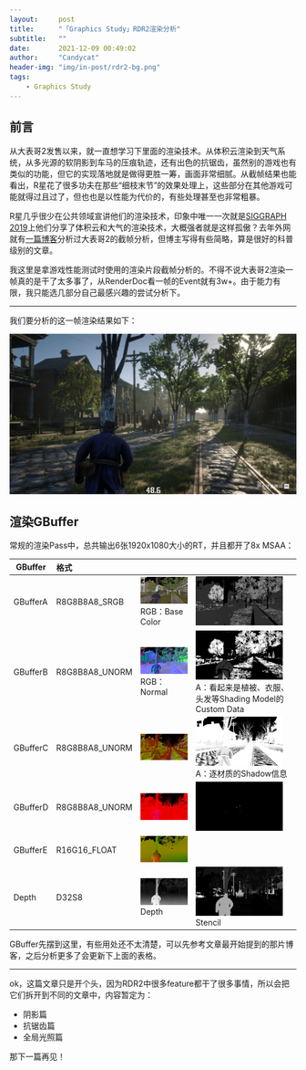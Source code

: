 ```yaml
---
layout:     post
title:      "「Graphics Study」RDR2渲染分析"
subtitle:   ""
date:       2021-12-09 00:49:02
author:     "Candycat"
header-img: "img/in-post/rdr2-bg.png"
tags:
    - Graphics Study
---
```


## 前言

从大表哥2发售以来，就一直想学习下里面的渲染技术。从体积云渲染到天气系统，从多光源的软阴影到车马的压痕轨迹，还有出色的抗锯齿，虽然别的游戏也有类似的功能，但它的实现落地就是做得更胜一筹，画面非常细腻。从截帧结果也能看出，R星花了很多功夫在那些“细枝末节”的效果处理上，这些部分在其他游戏可能就得过且过了，但也也是以性能为代价的，有些处理甚至也非常粗暴。

R星几乎很少在公共领域宣讲他们的渲染技术，印象中唯一一次就是[SIGGRAPH 2019](https://advances.realtimerendering.com/s2019/index.htm)上他们分享了体积云和大气的渲染技术，大概强者就是这样孤傲？去年外网就有[一篇博客](https://imgeself.github.io/posts/2020-06-19-graphics-study-rdr2/)分析过大表哥2的截帧分析，但博主写得有些简略，算是很好的科普级别的文章。

我这里是拿游戏性能测试时使用的渲染片段截帧分析的。不得不说大表哥2渲染一帧真的是干了太多事了，从RenderDoc看一帧的Event就有3w+。由于能力有限，我只能选几部分自己最感兴趣的尝试分析下。

---

我们要分析的这一帧渲染结果如下：

<img src="../img/in-post/2021-12-09-rdr2-study/frame.jpg" alt="frame" style="zoom: 50%;" />

## 渲染GBuffer

常规的渲染Pass中，总共输出6张1920x1080大小的RT，并且都开了8x MSAA：

|GBuffer    |格式       |       |       |
|-----------|:----------|:----------|-----------|
|GBufferA   |R8G8B8A8_SRGB  | <img src="../img/in-post/2021-12-09-rdr2-study/gbuffera_rgb.jpg" alt="gbuffera_rgb" style="zoom:15%;" /><br />RGB：Base Color |<img src="../img/in-post/2021-12-09-rdr2-study/gbuffera_a.jpg" alt="gbuffera_a" style="zoom:15%;" />|
|GBufferB   |R8G8B8A8_UNORM |<img src="../img/in-post/2021-12-09-rdr2-study/gbufferb_rgb.jpg" alt="gbufferb_rgb" style="zoom:15%;" /><br />RGB：Normal|<img src="../img/in-post/2021-12-09-rdr2-study/gbufferb_a.jpg" alt="gbufferb_a" style="zoom:15%;" /><br />A：看起来是植被、衣服、头发等Shading Model的Custom Data|
|GBufferC   |R8G8B8A8_UNORM |<img src="../img/in-post/2021-12-09-rdr2-study/gbufferc_rgb.jpg" alt="gbufferc_rgb" style="zoom:15%;" />|<img src="../img/in-post/2021-12-09-rdr2-study/gbufferc_a.jpg" alt="gbufferc_a" style="zoom:15%;" /><br />A：逐材质的Shadow信息|
|GBufferD   |R8G8B8A8_UNORM |<img src="../img/in-post/2021-12-09-rdr2-study/gbufferd_rgb.jpg" alt="gbufferd_rgb" style="zoom:15%;" />|<img src="../img/in-post/2021-12-09-rdr2-study/gbufferd_a.jpg" alt="gbufferd_a" style="zoom:15%;" />|
|GBufferE   |R16G16_FLOAT   |<img src="../img/in-post/2021-12-09-rdr2-study/gbuffere_rg.jpg" alt="gbuffere_rg" style="zoom:15%;" />||
|Depth      |D32S8          |<img src="../img/in-post/2021-12-09-rdr2-study/depth.jpg" alt="depth" style="zoom:15%;" /><br />Depth|<img src="../img/in-post/2021-12-09-rdr2-study/stencil.jpg" alt="stencil" style="zoom:15%;" /><br />Stencil|

GBuffer先摆到这里，有些用处还不太清楚，可以先参考文章最开始提到的那片博客，之后分析更多了会更新下上面的表格。

---

ok，这篇文章只是开个头，因为RDR2中很多feature都干了很多事情，所以会把它们拆开到不同的文章中，内容暂定为：

* 阴影篇
* 抗锯齿篇
* 全局光照篇

那下一篇再见！